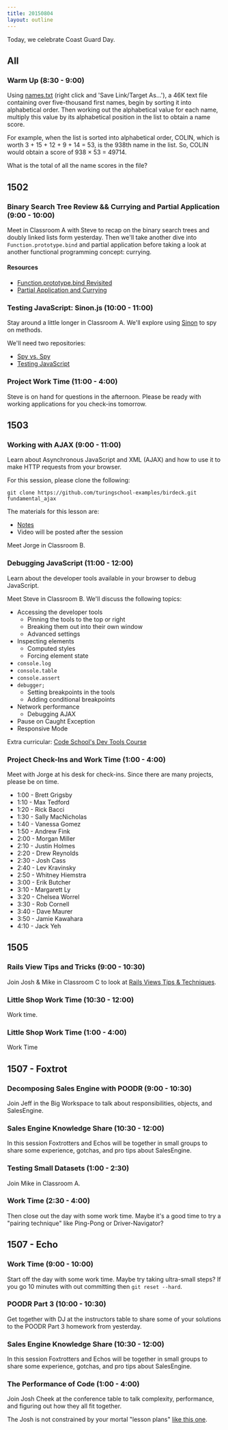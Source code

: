 ```yaml
---
title: 20150804
layout: outline
---
```


Today, we celebrate Coast Guard Day.

## All

### Warm Up (8:30 - 9:00)

Using [names.txt](https://projecteuler.net/project/resources/p022_names.txt) (right click and 'Save Link/Target As...'), a 46K text file containing over five-thousand first names, begin by sorting it into alphabetical order. Then working out the alphabetical value for each name, multiply this value by its alphabetical position in the list to obtain a name score.

For example, when the list is sorted into alphabetical order, COLIN, which is worth 3 + 15 + 12 + 9 + 14 = 53, is the 938th name in the list. So, COLIN would obtain a score of 938 × 53 = 49714.

What is the total of all the name scores in the file?

## 1502

### Binary Search Tree Review && Currying and Partial Application (9:00 - 10:00)

Meet in Classroom A with Steve to recap on the binary search trees and doubly linked lists form yesterday. Then we'll take another dive into `Function.prototype.bind` and partial application before taking a look at another functional programming concept: currying.

#### Resources

* [Function.prototype.bind Revisited](https://github.com/mdn/advanced-js-fundamentals-ck/blob/gh-pages/tutorials/02-functions/03-what-is-this.md#explicitly-setting-context-with-bind)
* [Partial Application and Currying](https://github.com/mdn/advanced-js-fundamentals-ck/blob/gh-pages/tutorials/02-functions/02-currying-and-partial-application.md)

### Testing JavaScript: Sinon.js (10:00 - 11:00)

Stay around a little longer in Classroom A. We'll explore using [Sinon](http://sinonjs.org) to spy on methods.

We'll need two repositories:

* [Spy vs. Spy](https://github.com/turingschool-examples/spy-vs-spy)
* [Testing JavaScript](https://github.com/turingschool-examples/testing-javascript)

### Project Work Time (11:00 - 4:00)

Steve is on hand for questions in the afternoon. Please be ready with working applications for you check-ins tomorrow.

## 1503

### Working with AJAX (9:00 - 11:00)

Learn about Asynchronous JavaScript and XML (AJAX) and how to use it to make HTTP requests from your browser.

For this session, please clone the following:

```
git clone https://github.com/turingschool-examples/birdeck.git fundamental_ajax
```

The materials for this lesson are:

* [Notes](https://www.dropbox.com/s/drt47u202pe9957/Turing%20-%20Working%20with%20AJAX.pages?dl=0)
* Video will be posted after the session

Meet Jorge in Classroom B.

### Debugging JavaScript (11:00 - 12:00)

Learn about the developer tools available in your browser to debug JavaScript.

Meet Steve in Classroom B. We'll discuss the following topics:

* Accessing the developer tools
	* Pinning the tools to the top or right
	* Breaking them out into their own window
	* Advanced settings
* Inspecting elements
	* Computed styles
	* Forcing element state
* `console.log`
* `console.table`
* `console.assert`
* `debugger;`
	* Setting breakpoints in the tools
	* Adding conditional breakpoints
* Network performance
	* Debugging AJAX
* Pause on Caught Exception
* Responsive Mode

Extra curricular: [Code School's Dev Tools Course](http://discover-devtools.codeschool.com/)

### Project Check-Ins and Work Time (1:00 - 4:00)

Meet with Jorge at his desk for check-ins. Since there are many projects, please be on time.

* 1:00 - Brett Grigsby
* 1:10 - Max Tedford
* 1:20 - Rick Bacci
* 1:30 - Sally MacNicholas
* 1:40 - Vanessa Gomez
* 1:50 - Andrew Fink
* 2:00 - Morgan Miller
* 2:10 - Justin Holmes
* 2:20 - Drew Reynolds
* 2:30 - Josh Cass
* 2:40 - Lev Kravinsky
* 2:50 - Whitney Hiemstra
* 3:00 - Erik Butcher
* 3:10 - Margarett Ly
* 3:20 - Chelsea Worrel
* 3:30 - Rob Cornell
* 3:40 - Dave Maurer
* 3:50 - Jamie Kawahara
* 4:10 - Jack Yeh

## 1505

### Rails View Tips and Tricks (9:00 - 10:30)

Join Josh & Mike in Classroom C to look at [Rails Views Tips & Techniques](https://github.com/turingschool/lesson_plans/blob/master/ruby_02-web_applications_with_ruby/rails_views_tips_and_techniques.markdown).

### Little Shop Work Time (10:30 - 12:00)

Work time.

### Little Shop Work Time (1:00 - 4:00)

Work Time


## 1507 - Foxtrot

### Decomposing Sales Engine with POODR (9:00 - 10:30)

Join Jeff in the Big Workspace to talk about responsibilities, objects, and
SalesEngine.

### Sales Engine Knowledge Share (10:30 - 12:00)

In this session Foxtrotters and Echos will be together in small groups to share
some experience, gotchas, and pro tips about SalesEngine.

### Testing Small Datasets (1:00 - 2:30)

Join Mike in Classroom A.

### Work Time (2:30 - 4:00)

Then close out the day with some work time. Maybe it's a good time to try a
"pairing technique" like Ping-Pong or Driver-Navigator?

## 1507 - Echo

### Work Time (9:00 - 10:00)

Start off the day with some work time. Maybe try taking ultra-small steps? If you
go 10 minutes with out committing then `git reset --hard`.

### POODR Part 3 (10:00 - 10:30)

Get together with DJ at the instructors table to share some of your solutions
to the POODR Part 3 homework from yesterday.

### Sales Engine Knowledge Share (10:30 - 12:00)

In this session Foxtrotters and Echos will be together in small groups to share
some experience, gotchas, and pro tips about SalesEngine.

### The Performance of Code (1:00 - 4:00)

Join Josh Cheek at the conference table to talk complexity, performance, and
figuring out how they all fit together.

The Josh is not constrained by your mortal "lesson plans" [like this one](https://github.com/turingschool/lesson_plans/blob/master/ruby_01-object_oriented_programming_with_ruby/performance_of_code.markdown
).
